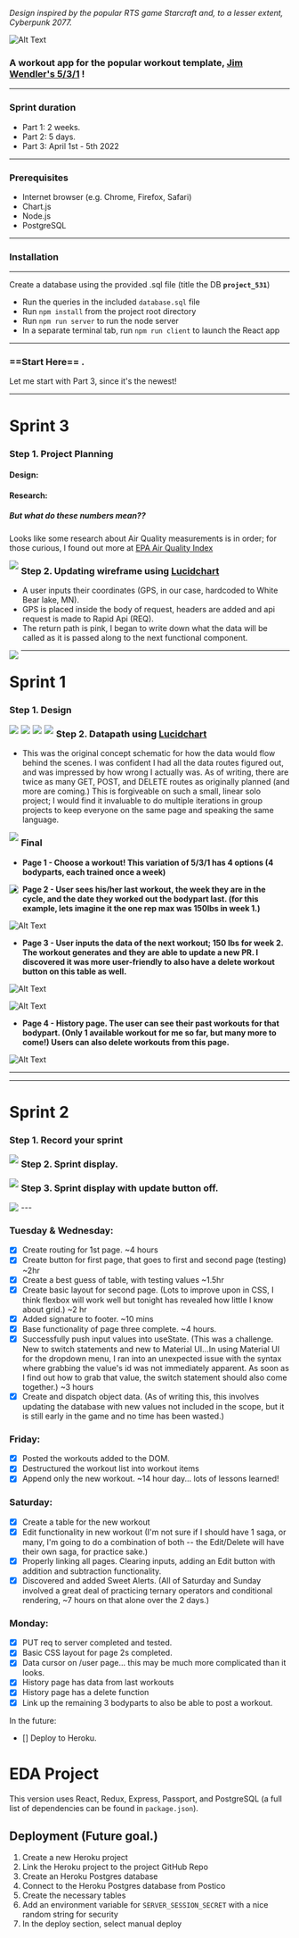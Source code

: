  *Design inspired by the popular RTS game Starcraft and, to a lesser extent, Cyberpunk 2077.*

![Alt Text](https://media3.giphy.com/media/Xl2FpESIc1fWBlDhHs/giphy.gif?cid=790b7611f5cb753355ee7d28ec880206c841962a469d8693&amp;rid=giphy.gif)

### A workout app for the popular workout template, [Jim Wendler's 5/3/1](https://www.jimwendler.com/collections/books-programs/products/5-3-1-second-edition-hard-copy) !
---
### Sprint duration <br />

- Part 1: 2 weeks.
- Part 2: 5 days.
- Part 3: April 1st - 5th 2022
---

### Prerequisites <br />

- Internet browser (e.g. Chrome, Firefox, Safari)<br />
- Chart.js<br />
- Node.js<br />
- PostgreSQL<br />

---

### Installation
---
Create a database using the provided .sql file (title the DB <b>`project_531`</b>)
- Run the queries in the included `database.sql` file
- Run `npm install` from the project root directory
- Run `npm run server` to run the node server
- In a separate terminal tab, run `npm run client` to launch the React app

---

### ==Start Here== .
 Let me start with Part 3, since it's the newest! 

---
# Sprint 3
### Step 1. Project Planning
#### Design:
#### Research:

##### But what do these numbers mean??
Looks like some research about Air Quality measurements is in order; for those curious, I found out more at [EPA Air Quality Index](https://www.epa.gov/pmcourse/patient-exposure-and-air-quality-index#what)

<img src="./pics/airqualityux1.png" style="float: left; margin-right: 5px"> 

### Step 2. Updating wireframe using [Lucidchart](https://www.lucidchart.com/pages/)
- A user inputs their coordinates (GPS, in our case, hardcoded to White Bear lake, MN).
- GPS is placed inside the body of request, headers are added and api request is made to Rapid Api (REQ).
- The return path is pink, I began to write down what the data will be called as it is passed along to the next functional component.

<img src="./pics/sprint3lucidupdate.png" style="float: left; margin-right: 5px">

---
# Sprint 1
### Step 1. Design

<img src="./pics/pageonemockup.png" style="float: left; margin-right: 5px"> 
<img src="./pics/pagetwomockup.png" style="float: left; margin-right: 5px">
<img src="./pics/pagethreemockup.png" style="float: left; margin-right: 5px">
<img src="./pics/pagefourmockup.png" style="float: left; margin-right: 5px">


### Step 2. Datapath using [Lucidchart](https://www.lucidchart.com/pages/)

- This was the original concept schematic for how the data would flow behind the scenes.  I was confident I had all the data routes figured out, and was impressed by how wrong I actually was. As of writing, there are twice as many GET, POST, and DELETE routes as originally planned (and more are coming.) This is forgiveable on such a small, linear solo project; I would find it invaluable to do multiple iterations in group projects to keep everyone on the same page and speaking the same language.
<img src="./pics/Datapath.png" style="float: left; margin-right: 5px">

### Final
 - <b>Page 1 - Choose a workout! This variation of 5/3/1 has 4 options (4 bodyparts, each trained once a week)</b>
<img src="./pics/page1.png" style="float: left; margin-right: 5px">

 - <b>Page 2 - User sees his/her last workout, the week they are in the cycle, and the date they worked out the bodypart last. (for this example, lets imagine it the one rep max was 150lbs in week 1.)</b>

![Alt Text](https://media0.giphy.com/media/517d0YECnGOW5cp3j5/giphy.gif?cid=790b7611e57929580c441ea3f37b1b388a3e9c91652fa4e0&rid=giphy.gif)

 - <b>Page 3 - User inputs the data of the next workout; 150 lbs for week 2. The workout generates and they are able to update a new PR. I discovered it was more user-friendly to also have a delete workout button on this table as well.</b>

![Alt Text](https://media.giphy.com/media/p2ZXVOUL0qg7LSL5pq/giphy.gif)

![Alt Text](https://media.giphy.com/media/Radng7gYfKKWeFw98E/giphy.gif)

 - <b>Page 4 - History page. The user can see their past workouts for that bodypart. (Only 1 available workout for me so far, but many more to come!) Users can also delete workouts from this page.</b> 

![Alt Text](https://media.giphy.com/media/HWb7zFeQcK85WZKKN8/giphy.gif)

---

---
# Sprint 2
### Step 1. Record your sprint
<img src="./pics/pickSprint2.png" style="float: left; margin-right: 5px"> 

### Step 2. Sprint display.

<img src="./pics/sprintDisplay2.png" style="float: left; margin-right: 5px"> 

### Step 3. Sprint display with update button off. 

<img src="./pics/sprintNoDisplay2.png" style="float: left; margin-right: 5px"> 
---






### Tuesday & Wednesday:
- [x] Create routing for 1st page. ~4 hours
- [x] Create button for first page, that goes to first and second page (testing) ~2hr
- [x] Create a best guess of table, with testing values ~1.5hr
- [x] Create basic layout for second page. (Lots to improve upon in CSS, I think flexbox will work well but tonight has revealed how little I know about grid.) ~2 hr
- [x] Added signature to footer. ~10 mins
- [x] Base functionality of page three complete. ~4 hours.
- [x] Successfully push input values into useState. (This was a challenge.  New to switch statements and new to Material UI...In using Material UI for the dropdown menu, I ran into an unexpected issue with the syntax where grabbing the value's id was not immediately apparent.  As soon as I find out how to grab that value, the switch statement should also come together.) ~3 hours
- [x] Create and dispatch object data. (As of writing this, this involves updating the database with new values not included in the scope, but it is still early in the game and no time has been wasted.)

### Friday:
- [x] Posted the workouts added to the DOM.
- [x] Destructured the workout list into workout items
- [x] Append only the new workout.  ~14 hour day... lots of lessons learned!

### Saturday:
- [x] Create a table for the new workout
- [x] Edit functionality in new workout (I'm not sure if I should have 1 saga, or many, I'm going to do a combination of both -- the Edit/Delete will have their own saga, for practice sake.)
- [x] Properly linking all pages. Clearing inputs, adding an Edit button with addition and subtraction functionality.
- [x] Discovered and added Sweet Alerts. (All of Saturday and Sunday involved a great deal of practicing ternary operators and conditional rendering, ~7 hours on that alone over the 2 days.)

### Monday:
- [x] PUT req to server completed and tested.
- [x] Basic CSS layout for page 2s completed.
- [x] Data cursor on /user page... this may be much more complicated than it looks.
- [x] History page has data from last workouts
- [x] History page has a delete function
- [x] Link up the remaining 3 bodyparts to also be able to post a workout.

In the future:
- [] Deploy to Heroku.


# EDA Project
This version uses React, Redux, Express, Passport, and PostgreSQL (a full list of dependencies can be found in `package.json`).


## Deployment (Future goal.)

1. Create a new Heroku project
1. Link the Heroku project to the project GitHub Repo
1. Create an Heroku Postgres database
1. Connect to the Heroku Postgres database from Postico
1. Create the necessary tables
1. Add an environment variable for `SERVER_SESSION_SECRET` with a nice random string for security
1. In the deploy section, select manual deploy

